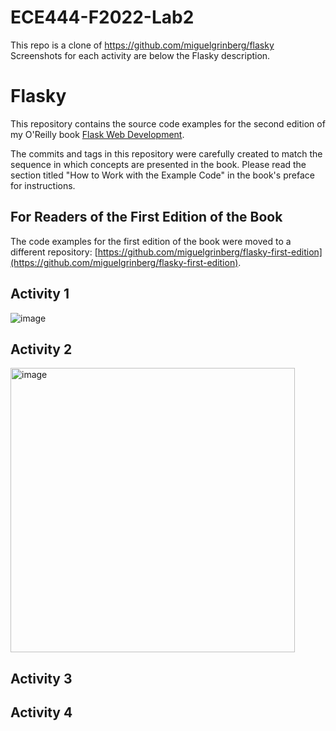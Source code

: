 # ECE444-F2022-Lab2

This repo is a clone of https://github.com/miguelgrinberg/flasky
Screenshots for each activity are below the Flasky description.

Flasky
======

This repository contains the source code examples for the second edition of my O'Reilly book [Flask Web Development](http://www.flaskbook.com).

The commits and tags in this repository were carefully created to match the sequence in which concepts are presented in the book. Please read the section titled "How to Work with the Example Code" in the book's preface for instructions.

For Readers of the First Edition of the Book
--------------------------------------------

The code examples for the first edition of the book were moved to a different repository: [https://github.com/miguelgrinberg/flasky-first-edition](https://github.com/miguelgrinberg/flasky-first-edition).

## Activity 1
![image](https://user-images.githubusercontent.com/46268176/191857270-049786c6-3665-46ed-86f0-57a512269e48.png)

## Activity 2

<img width="455" alt="image" src="https://user-images.githubusercontent.com/46268176/191866036-d8091339-b0e9-4073-9e82-f4cd9e44a49c.png">


## Activity 3

## Activity 4
